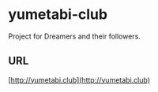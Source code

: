 # yumetabi-club
Project for Dreamers and their followers.

## URL

[http://yumetabi.club](http://yumetabi.club)
